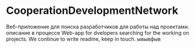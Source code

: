 # CooperationDevelopmentNetwork
Веб-приложение для поиска разработчиков для работы над проектами.
описание в процессе
Web-app for dvelopers searching for the working on projects.
We continue to write readme, keep in touch.
ывывфыв
